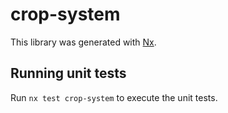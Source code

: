 # crop-system

This library was generated with [Nx](https://nx.dev).

## Running unit tests

Run `nx test crop-system` to execute the unit tests.
